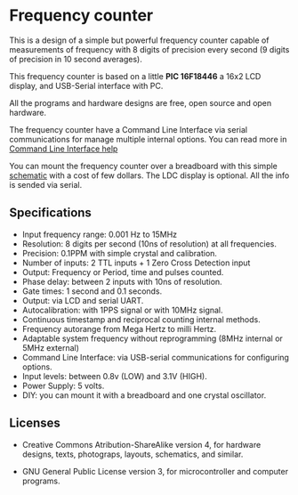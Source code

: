 Frequency counter
=================
This is a design of a simple but powerful frequency counter capable 
of measurements of frequency with 8 digits of precision every second
(9 digits of precision in 10 second averages).

This frequency counter is based on a little **PIC 16F18446** a 
16x2 LCD display, and USB-Serial interface with PC.

All the programs and hardware designs are free, open source and
open hardware.

The frequency counter have a Command Line Interface via serial 
communications for manage multiple internal options. 
You can read more in [Command Line Interface help](pic16f18446/docs/commands.md)

You can mount the frequency counter over a breadboard with this simple 
[schematic](pic16f18446/kicad/breadboard/freqcounter_16F18446.pdf)
with a cost of few dollars.
The LDC display is optional. All the info is sended via serial.


Specifications
--------------
* Input frequency range: 0.001 Hz to 15MHz
* Resolution: 8 digits per second (10ns of resolution) at all frequencies.
* Precision: 0.1PPM with simple crystal and calibration.
* Number of inputs: 2 TTL inputs + 1 Zero Cross Detection input
* Output: Frequency or Period, time and pulses counted.
* Phase delay: between 2 inputs with 10ns of resolution.
* Gate times: 1 second and 0.1 seconds.
* Output: via LCD and serial UART.
* Autocalibration: with 1PPS signal or with 10MHz signal.
* Continuous timestamp and reciprocal counting internal methods.
* Frequency autorange from Mega Hertz to milli Hertz.
* Adaptable system frequency without reprogramming (8MHz internal or 5MHz external)
* Command Line Interface: via USB-serial communications for configuring options.
* Input levels: between 0.8v (LOW) and 3.1V (HIGH).
* Power Supply: 5 volts.
* DIY: you can mount it with a breadboard and one crystal oscillator.


Licenses
--------

* Creative Commons Atribution-ShareAlike version 4, for hardware designs,
  texts, photograps, layouts, schematics, and similar.

* GNU General Public License version 3, for microcontroller 
  and computer programs.

